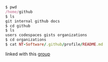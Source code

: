 ```ruby
$ pwd
/home/github
$ ls
git internal github docs
$ cd github
$ ls
users codespaces gists organizations
$ cd organizations
$ cat NT-Software/.github/profile/README.md
```

linked with this [group](https://www.roblox.com/communities/33550324/NT-Software)

